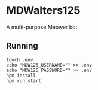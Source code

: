 # MDWalters125
A multi-purpose Meower bot
## Running
```
touch .env
echo "MDW125_USERNAME="" >> .env
echo "MDW125_PASSWORD="" >> .env
npm install
npm run start
```
